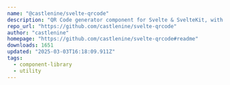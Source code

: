 ```yaml
---
name: "@castlenine/svelte-qrcode"
description: "QR Code generator component for Svelte & SvelteKit, with no dependencies"
repo_url: "https://github.com/castlenine/svelte-qrcode"
author: "castlenine"
homepage: "https://github.com/castlenine/svelte-qrcode#readme"
downloads: 1651
updated: "2025-03-03T16:18:09.911Z"
tags: 
  - component-library
  - utility
---
```

